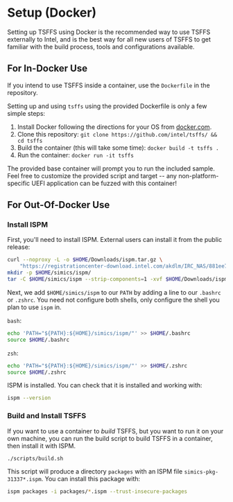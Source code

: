 # Setup (Docker)

Setting up TSFFS using Docker is the recommended way to use TSFFS externally to Intel,
and is the best way for all new users of TSFFS to get familiar with the build process,
tools and configurations available.

## For In-Docker Use

If you intend to use TSFFS inside a container, use the `Dockerfile` in the repository.

Setting up and using `tsffs` using the provided Dockerfile is only a few simple steps:

1. Install Docker following the directions for your OS from
    [docker.com](https://docs.docker.com/engine/install/).
2. Clone this repository: `git clone https://github.com/intel/tsffs/ && cd tsffs`
3. Build the container (this will take some time): `docker build -t tsffs .`
4. Run the container: `docker run -it tsffs`

The provided base container will prompt you to run the included sample. Feel free to
customize the provided script and target -- any non-platform-specific UEFI application
can be fuzzed with this container!

## For Out-Of-Docker Use

### Install ISPM

First, you'll need to install ISPM. External users can install it from the public
release:

```sh
curl --noproxy -L -o $HOME/Downloads/ispm.tar.gz \
    "https://registrationcenter-download.intel.com/akdlm/IRC_NAS/881ee76a-c24d-41c0-af13-5d89b2a857ff/intel-simics-package-manager-1.7.5-linux64.tar.gz"
mkdir -p $HOME/simics/ispm/
tar -C $HOME/simics/ispm --strip-components=1 -xvf $HOME/Downloads/ispm.tar.gz
```

Next, we add `$HOME/simics/ispm` to our `PATH` by adding a line to our `.bashrc` or
`.zshrc`.  You need not configure both shells, only configure the shell you plan to use
`ispm` in.

`bash`:

```sh
echo 'PATH="${PATH}:${HOME}/simics/ispm/"' >> $HOME/.bashrc
source $HOME/.bashrc
```

`zsh`:

```sh
echo 'PATH="${PATH}:${HOME}/simics/ispm/"' >> $HOME/.zshrc
source $HOME/.zshrc
```

ISPM is installed. You can check that it is installed and working with:

```sh
ispm --version
```



### Build and Install TSFFS

If you want to use a container to *build* TSFFS, but you want to run it on your own
machine, you can run the build script to build TSFFS in a container, then install it
with ISPM.

```sh
./scripts/build.sh
```

This script will produce a directory `packages` with an ISPM file
`simics-pkg-31337*.ispm`. You can install this package with:

```sh
ispm packages -i packages/*.ispm --trust-insecure-packages
```